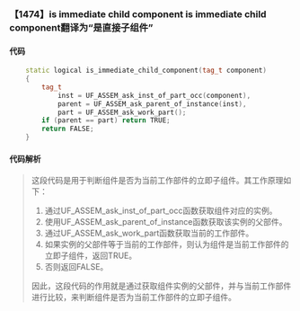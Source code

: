 ### 【1474】is immediate child component is immediate child component翻译为“是直接子组件”

#### 代码

```cpp
    static logical is_immediate_child_component(tag_t component)  
    {  
        tag_t  
            inst = UF_ASSEM_ask_inst_of_part_occ(component),  
            parent = UF_ASSEM_ask_parent_of_instance(inst),  
            part = UF_ASSEM_ask_work_part();  
        if (parent == part) return TRUE;  
        return FALSE;  
    }

```

#### 代码解析

> 这段代码是用于判断组件是否为当前工作部件的立即子组件。其工作原理如下：
>
> 1. 通过UF_ASSEM_ask_inst_of_part_occ函数获取组件对应的实例。
> 2. 使用UF_ASSEM_ask_parent_of_instance函数获取该实例的父部件。
> 3. 通过UF_ASSEM_ask_work_part函数获取当前的工作部件。
> 4. 如果实例的父部件等于当前的工作部件，则认为组件是当前工作部件的立即子组件，返回TRUE。
> 5. 否则返回FALSE。
>
> 因此，这段代码的作用就是通过获取组件实例的父部件，并与当前工作部件进行比较，来判断组件是否为当前工作部件的立即子组件。
>
